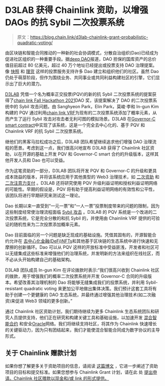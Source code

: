 # D3LAB 获得 Chainlink 资助，以增强 DAOs 的抗 Sybil 二次投票系统

> 原文：<https://blog.chain.link/d3lab-chainlink-grant-probabilistic-quadratic-voting/>

由区块链和智能合同推动的一种新的社会协调模式，分散自治组织(Dao)已经成为促进社区组织的一种重要手段。据[deep DAO](https://deepdao.io/organizations)报道，DAO 担保的国库资产的总价值目前超过 80 亿美元，超过 40 万个地址已经提出或投票支持 DAO 治理提案。像 [快照](https://snapshot.org/) 和 [理货](https://www.withtally.com/) 这样的投票服务支持许多 Dao 建立和组织他们的社区。虽然 Dao 仍处于萌芽阶段，但作为围绕业务、共同事业或共同利益构建社区的引擎，它们显示出了巨大的潜力。

[D3LAB](http://d3lab.xyz) 凭借一个名为概率正交投票(PQV)的新的抗 Sybil 二次投票系统的提案获得了[chain link Fall Hackathon 2021](https://blog.chain.link/chainlink-fall-2021-hackathon-winners/)DAO 奖，该提案解决了 DAO 的二次投票系统中的 Sybil 攻击问题。由 Sanghyeon Park，Elin Park，莫峻·李和 In-gun Kim 构建的 PQV 通过利用[chain link VRF](https://chain.link/chainlink-vrf)为现有的二次投票系统添加了概率元素，从而产生了运行 Sybil 攻击对攻击者无利可图的模拟场景。D3LAB 在[Governor-C smart contract](https://github.com/D3LAB-DAO/Governor-C)中实现了该系统，这是一个完全去中心化的、基于 PQV 和 Chainlink VRF 的抗 Sybil 二次投票系统。

继他们的黑客马拉松成功之后，D3LAB 团队希望继续追求他们增强 DAO 治理流程的愿景。考虑到这一点，我们很高兴地宣布 D3LAB 获得了 Chainlink 社区资助，以在开源的基础上开发 PQV 和 Governor-C smart 合约的升级版本，这样其他开发人员和 Dao 也可以受益。

作为这笔资助的一部分，D3LAB 团队将开发 PQV 和 Governor-C 的升级和更具成本效益的版本，并将该系统应用于其他类型的 Web3 治理技术，如 [二次资助](https://wtfisqf.com/) 和 [二次注意力支付](https://vitalik.ca/general/2019/12/07/quadratic.html) 。D3LAB 还将研究使用 PQV 升级利益证明和授权利益证明网络的可能性。早期的假设是，PQV 将有助于提高利益证明网络的有效性和公平性，该团队将进行早期研究来测试这一理论。

Dao 长期以来一直受到“一元一票”和“一人一票”投票制度带来的问题的限制，因为这些制度经常使治理流程面临 [Sybil 攻击](https://en.wikipedia.org/wiki/Sybil_attack) 。D3LAB 的 PQV 系统是一个改进的二次投票系统，它是完全分散的和抗 Sybil 的，并使用由 Chainlink VRF 提供的可验证的随机性来为二次投票添加概率元素。

Dao 目前面临的另一个问题是缺乏现成的基础设施。凭借其固有的[](https://blog.chain.link/defis-permissionless-composability-is-supercharging-innovation/)，开源智能合约允许在 [去中心化金融(DeFi)](https://chain.link/education/defi)[NFTs](https://chain.link/education/nfts)和其他基于区块链的生态系统中进行快速和无摩擦的创新循环。Dao 可以从 PQV 这样的开放标准中受益匪浅，开发者和社区可以无缝集成这些标准来增强他们的治理系统，并发明新的方法来组织在线社区，而不必从头开始构建自己的基础架构。

D3LAB 团队成员 In-gun Kim 在评论拨款时表示:“我们很高兴收到 Chainlink 社区的拨款，用于增强我们的概率二次投票系统并开发 Governor-C 合同的升级版本。希望改善其治理机制的 Dao 将能够无缝集成我们的投票系统，并利用 Sybil-resistant quadratic voting 来更加公平地做出集体决策。我们预计这套工具将有助于创建一个更健康的 DAO 生态系统，并最终通过增强其他治理技术(如二次融资)来促进 Web3 领域的更多创新。”

通过 Chainlink 社区资助计划，我们期待继续为更多 Chainlink 生态系统团队和研究人员提供支持，他们正在研究和构建关键工具和基础设施，以加速开发 [混合智能合约](https://blog.chain.link/hybrid-smart-contracts-explained/) 和安全[Oracle](https://chain.link/education/blockchain-oracles)网络。我们将继续支持社区，将其作为 Chainlink 快速增长的关键驱动力，因为只有团结起来，我们才能使混合智能合同成为数字协议的主导形式。

## 关于 Chainlink 赠款计划

如果你想了解更多关于资助项目的信息，请阅读 [这篇博文](https://blog.chain.link/introducing-the-chainlink-community-grant-program/) ，它进一步阐述了资助项目的目标和提交标准。如果您想参与 Chainlink Grant 计划，请在此 处 [提出申请。Chainlink 社区赠款以现金和/或 link 的形式提供。](https://chainlinkgrants.typeform.com/to/efEbsq?typeform-source=blog.chain.link)